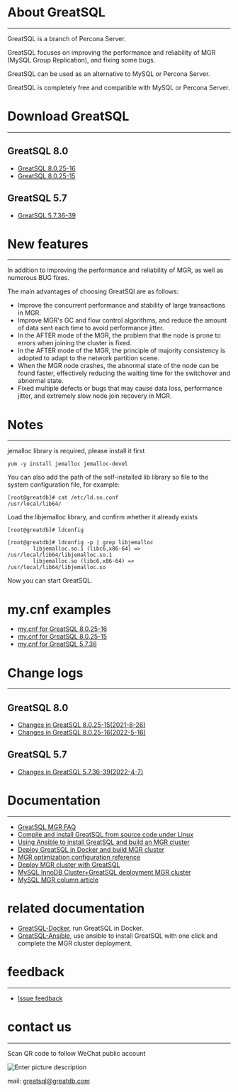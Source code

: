 # About GreatSQL
---

GreatSQL is a branch of Percona Server.

GreatSQL focuses on improving the performance and reliability of MGR (MySQL Group Replication), and fixing some bugs.

GreatSQL can be used as an alternative to MySQL or Percona Server.

GreatSQL is completely free and compatible with MySQL or Percona Server.


# Download GreatSQL
---
## GreatSQL 8.0
- [GreatSQL 8.0.25-16](https://github.com/GreatSQL/GreatSQL/releases/tag/GreatSQL-8.0.25-16)
- [GreatSQL 8.0.25-15](https://github.com/GreatSQL/GreatSQL/releases/tag/GreatSQL-8.0.25-15)

## GreatSQL 5.7
- [GreatSQL 5.7.36-39](https://github.com/GreatSQL/GreatSQL/releases/tag/GreatSQL-5.7.36-39)


# New features
---
In addition to improving the performance and reliability of MGR, as well as numerous BUG fixes.

The main advantages of choosing GreatSQl are as follows:

- Improve the concurrent performance and stability of large transactions in MGR.
- Improve MGR's GC and flow control algorithms, and reduce the amount of data sent each time to avoid performance jitter.
- In the AFTER mode of the MGR, the problem that the node is prone to errors when joining the cluster is fixed.
- In the AFTER mode of the MGR, the principle of majority consistency is adopted to adapt to the network partition scene.
- When the MGR node crashes, the abnormal state of the node can be found faster, effectively reducing the waiting time for the switchover and abnormal state.
- Fixed multiple defects or bugs that may cause data loss, performance jitter, and extremely slow node join recovery in MGR.

# Notes
---
jemalloc library is required, please install it first
```
yum -y install jemalloc jemalloc-devel
```

You can also add the path of the self-installed lib library so file to the system configuration file, for example:
```
[root@greatdb]# cat /etc/ld.so.conf
/usr/local/lib64/
```

Load the libjemalloc library, and confirm whether it already exists
```
[root@greatdb]# ldconfig

[root@greatdb]# ldconfig -p | grep libjemalloc
        libjemalloc.so.1 (libc6,x86-64) => /usr/local/lib64/libjemalloc.so.1
        libjemalloc.so (libc6,x86-64) => /usr/local/lib64/libjemalloc.so
```

Now you can start GreatSQL.

# my.cnf examples
- [my.cnf for GreatSQL 8.0.25-16](https://github.com/GreatSQL/GreatSQL-Doc/blob/main/docs/my.cnf-example-greatsql-8.0.25-16)
- [my.cnf for GreatSQL 8.0.25-15](https://github.com/GreatSQL/GreatSQL-Doc/blob/main/docs/my.cnf-example-greatsql-8.0.25-15)
- [my.cnf for GreatSQL 5.7.36](https://github.com/GreatSQL/GreatSQL-Doc/blob/main/docs/my.cnf-example-greatsql-5.7.36)

# Change logs
---
## GreatSQL 8.0
- [Changes in GreatSQL 8.0.25-15(2021-8-26)](https://github.com/GreatSQL/GreatSQL-Doc/blob/main/relnotes/changes-greatsql-8-0-25-20210826.md)
- [Changes in GreatSQL 8.0.25-16(2022-5-16)](https://github.com/GreatSQL/GreatSQL-Doc/blob/main/relnotes/changes-greatsql-8-0-25-16-20210516.md)

## GreatSQL 5.7
- [Changes in GreatSQL 5.7.36-39(2022-4-7)](https://github.com/GreatSQL/GreatSQL-Doc/blob/main/relnotes/changes-greatsql-5-7-36-39-20210407.md)

# Documentation
---
- [GreatSQL MGR FAQ](https://github.com/GreatSQL/GreatSQL-Doc/blob/main/docs/GreatSQL-FAQ.md)
- [Compile and install GreatSQL from source code under Linux](https://github.com/GreatSQL/GreatSQL-Doc/blob/main/docs/build-greatsql-with-source.md)
- [Using Ansible to install GreatSQL and build an MGR cluster](https://github.com/GreatSQL/GreatSQL-Doc/blob/main/docs/install-greatsql-with-ansible.md)
- [Deploy GreatSQL in Docker and build MGR cluster](https://github.com/GreatSQL/GreatSQL-Doc/blob/main/docs/install-greatsql-with-docker.md)
- [MGR optimization configuration reference](https://github.com/GreatSQL/GreatSQL-Doc/blob/main/docs/mgr-best-options-ref.md)
- [Deploy MGR cluster with GreatSQL](https://github.com/GreatSQL/GreatSQL-Doc/blob/main/docs/using-greatsql-to-build-mgr-and-node-manage.md)
- [MySQL InnoDB Cluster+GreatSQL deployment MGR cluster](https://github.com/GreatSQL/GreatSQL-Doc/blob/main/docs/mysql-innodb-cluster-with-greatsql.md)
- [MySQL MGR column article](https://mp.weixin.qq.com/mp/homepage?__biz=MjM5NzAzMTY4NQ==&hid=16&sn=9d3d21966d850dcf158e5b676d9060ed&scene=18#wechat_redirect)

# related documentation
- [GreatSQL-Docker](https://github.com/GreatSQL/GreatSQL-Docker), run GreatSQL in Docker.
- [GreatSQL-Ansible](https://github.com/GreatSQL/GreatSQL-Ansible), use ansible to install GreatSQL with one click and complete the MGR cluster deployment.

# feedback
---
- [Issue feedback](https://github.com/GreatSQL/GreatSQL-Doc/issues)


# contact us
---

Scan QR code to follow WeChat public account

![Enter picture description](https://images.gitee.com/uploads/images/2021/0802/141935_2ea2c196_8779455.jpeg "greatsql community-wx-qrcode-0.5m.jpg")

mail: greatsql@greatdb.com
